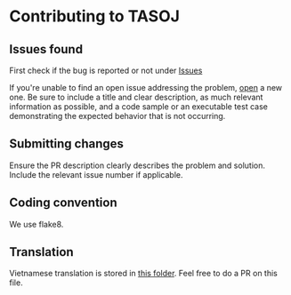 # Contributing to TASOJ

## Issues found

First check if the bug is reported or not under [Issues](https://github.com/t-rekttt/OJ/issues)

If you're unable to find an open issue addressing the problem, [open](https://github.com/t-rekttt/OJ/issues/new) a new one. Be sure to include a title and clear description, as much relevant information as possible, and a code sample or an executable test case demonstrating the expected behavior that is not occurring.

## Submitting changes

Ensure the PR description clearly describes the problem and solution. Include the relevant issue number if applicable.

## Coding convention

We use flake8.

## Translation
Vietnamese translation is stored in [this folder](locale/vi/LC_MESSAGES). Feel free to do a PR on this file.